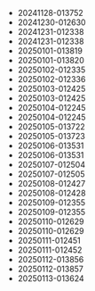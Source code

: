 * 20241128-013752
* 20241230-012630
* 20241231-012338
* 20241231-012338
* 20250101-013819
* 20250101-013820
* 20250102-012335
* 20250102-012336
* 20250103-012425
* 20250103-012425
* 20250104-012245
* 20250104-012245
* 20250105-013722
* 20250105-013723
* 20250106-013531
* 20250106-013531
* 20250107-012504
* 20250107-012505
* 20250108-012427
* 20250108-012428
* 20250109-012355
* 20250109-012355
* 20250110-012629
* 20250110-012629
* 20250111-012451
* 20250111-012452
* 20250112-013856
* 20250112-013857
* 20250113-013624
